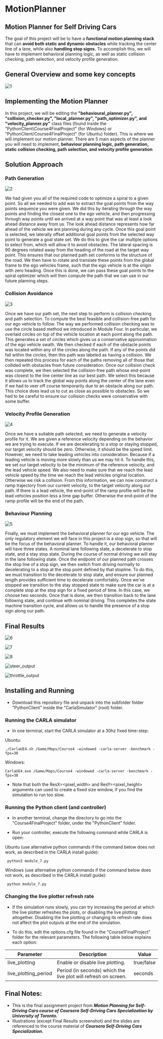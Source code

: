 # MotionPlanner
## Motion Planner for Self Driving Cars


The goal of this project will be to have a **functional motion planning stack** that can **avoid both static and dynamic obstacles** while tracking the center line of a lane, while also **handling stop signs.** To accomplish this, we will have to implement behavioral planning logic, as well as static collision checking, path selection, and velocity profile generation.

## General Overview and some key concepts
![1](images/overview.jpg)

## Implementing the Motion Planner
In this project, we will be editing the **"behavioural_planner.py", "collision_checker.py", "local_planner.py", "path_optimizer.py", and "velocity_planner.py"** class files (found inside the "PythonClient\Course4FinalProject" (for Windows) or "PythonClient/Course4FinalProject" (for Ubuntu) folder). This is where we will implement our motion planner. There are 5 main aspects of the planner you will need to implement, **behaviour planning logic, path generation, static collision checking, path selection, and velocity profile generation**

## Solution Approach

### Path Generation

![2](images/path_gen.jpg)

<p>
   We had given you all of the required code to optimize a spiral to a given point. So all we needed to add was to extract the goal points from the way points sequence you were given. We did this by iterating through the way points and finding the closest one to the ego vehicle, and then progressing through way points until we arrived at a way point that was at least a look ahead distance away from us. The look ahead distance represents how far ahead of the vehicle we are planning during any cycle. Once this goal point is selected, we laterally offset additional goal points from the selected way point to generate a goal state set. We do this to give the car multiple options to select from, which will allow it to avoid obstacles. The lateral spacing is 90 degrees rotated away from the heading of the road at the target way point. This ensures that our planned path set conforms to the structure of the road. We then have to rotate and translate these points from the global frame to the ego vehicles frame, such that the ego vehicle is at the origin with zero heading. Once this is done, we can pass these goal points to the spiral optimizer which will then compute the path that we can use in our future planning steps.
  
</p>

### Collision Avoidance

![3](images/cola.jpg)

<p>
   Once we have our path set, the next step to perform is collision checking and path selection. To compute the best feasible and collision-free path for our ego vehicle to follow. The way we performed collision checking was to use the circle based method we introduced in Module Four. In particular, we overlaid circles on top of the vehicle location at each point along the path. This generates a set of circles which gives us a conservative approximation of the ego vehicle swath. We then checked if each of the obstacle points was located within any of the circles along the path. If any of the points did fall within the circles, then this path was labeled as having a collision. We then repeated this process for each of the paths removing all of those that collided with obstacles from future consideration. Once our collision check was complete, we then selected the collision-free path whose end-point was closest to the line center line as our best path. We select this because it allows us to track the global way points along the center of the lane even if we had to veer off course temporarily due to an obstacle along our path. This choice does lead us to cut as close as possible to obstacles. So we had to be careful to ensure our collision checks were conservative with some buffer.
</p>

### Velocity Profile Generation

![4](images/vel_gen.jpg)

<p>
   Once we have a suitable path selected, we need to generate a velocity profile for it. We are given a reference velocity depending on the behavior we are trying to execute. If we are decelerating to a stop or staying stopped, our target velocity should be zero. Otherwise, it should be the speed limit. However, we need to take leading vehicles into consideration. Because if a leading vehicle is moving more slowly than us we may hit it. To handle this, we set our target velocity to be the minimum of the reference velocity, and the lead vehicle speed. We also need to make sure that we reach the lead vehicle speed by the time we reach the lead vehicles original location. Otherwise we risk a collision. From this information, we can now construct a ramp trajectory from our current velocity, to the target velocity along our path. If there is a lead vehicle, the end-point of the ramp profile will be the lead vehicles position less a time gap buffer. Otherwise the end-point of the ramp profile will be the end of the path.
   
</p>

### Behaviour Planning

![5](images/beh_plan.jpg)

<p>
   Finally, we must implement the behavioral planner for our ego vehicle. The only regulatory element we will face in this project is a stop sign, so that will be the focus of the behavioral planner. To handle it, our behavioral planner will have three states. A nominal lane following state, a decelerate to stop state, and a stay stop state. During the course of normal driving we will stay in the lane following state. Once the endpoint of our planned path crosses the stop line of a stop sign, we then switch from driving normally to decelerating to a stop at the stop point defined by that stopline. To do this, we must transition to the decelerate to stop state, and ensure our planned length provides sufficient time to decelerate comfortably. Once we've stopped we transition to the stay stopped state to make sure the car is at a complete stop at the stop sign for a fixed period of time. In this case, we choose two seconds. Once that is done, we then transition back to the lane following state, and continue with nominal driving. This completes the state machine transition cycle, and allows us to handle the presence of a stop sign along our path.

</p>

## Final Results

![6](images/sim_res.jpg)

![7](images/veh_taraj.png)

![8](images/res_fwd_speed.png)

![steer_output](images/res_steer.png)

![throttle_output](images/res_throttle.png)



## Installing and Running

- Download this repository file and unpack into the subfolder folder "PythonClient" inside the "CarlaSimulator" (root) folder.

### Running the CARLA simulator

- In one terminal, start the CARLA simulator at a 30hz fixed time-step:

Ubuntu:

```console
./CarlaUE4.sh /Game/Maps/Course4 -windowed -carla-server -benchmark -fps=30
```

Windows:

```console
CarlaUE4.exe /Game/Maps/Course4 -windowed -carla-server -benchmark -fps=30
```

- Note that both the ResX=<pixel_width> and ResY=<pixel_height> arguments can used to create a fixed size window, if you find the simulation to run too slow.

### Running the Python client (and controller)
- In another terminal, change the directory to go into the "Course4FinalProject" folder, under the "PythonClient" folder.

- Run your controller, execute the following command while CARLA is open:

Ubuntu (use alternative python commands if the command below does not work, as described in the CARLA install guide):

```console
 python3 module_7.py
```

Windows (use alternative python commands if the command below does not work, as described in the CARLA install guide):
 ```console 
  python module_7.py
```


### Changing the live plotter refresh rate
- If the simulation runs slowly, you can try increasing the period at which the live plotter refreshes the plots, or disabling the live plotting altogether. Disabling the live plotting or changing its refresh rate does not affect the plot outputs at the end of the simulation.

- To do this, edit the options.cfg file found in the "Course1FinalProject" folder for the relevant parameters. The following table below explains each option:

| Parameter             | Description                      | Value   |
| -------------         | -------------------------------  | ------- |
| live_plotting         | Enable or disable live plotting. | true/false |
| live_plotting_period  | Period (in seconds) which the live plot will refresh on screen. | seconds |


## Final Notes:

- This is the final assignment project from ***Motion Planning for Self-Driving Cars course of Coursera Self-Driving Cars Specialization  by University of Toronto.***
- Illustrations (except Final Results screenshot) and the slides are referenced to the course material of ***Coursera Self-Driving Cars Specialization.***
